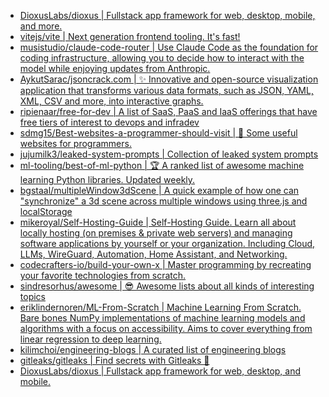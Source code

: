 + [DioxusLabs/dioxus | Fullstack app framework for web, desktop, mobile, and more.](https://github.com//DioxusLabs/dioxus)
+ [vitejs/vite | Next generation frontend tooling. It's fast!](https://github.com//vitejs/vite)
+ [musistudio/claude-code-router | Use Claude Code as the foundation for coding infrastructure, allowing you to decide how to interact with the model while enjoying updates from Anthropic.](https://github.com//musistudio/claude-code-router)
+ [AykutSarac/jsoncrack.com | ✨ Innovative and open-source visualization application that transforms various data formats, such as JSON, YAML, XML, CSV and more, into interactive graphs.](https://github.com//AykutSarac/jsoncrack.com)
+ [ripienaar/free-for-dev | A list of SaaS, PaaS and IaaS offerings that have free tiers of interest to devops and infradev](https://github.com//ripienaar/free-for-dev)
+ [sdmg15/Best-websites-a-programmer-should-visit | 🔗 Some useful websites for programmers.](https://github.com//sdmg15/Best-websites-a-programmer-should-visit)
+ [jujumilk3/leaked-system-prompts | Collection of leaked system prompts](https://github.com//jujumilk3/leaked-system-prompts)
+ [ml-tooling/best-of-ml-python | 🏆 A ranked list of awesome machine learning Python libraries. Updated weekly.](https://github.com//ml-tooling/best-of-ml-python)
+ [bgstaal/multipleWindow3dScene | A quick example of how one can "synchronize" a 3d scene across multiple windows using three.js and localStorage](https://github.com//bgstaal/multipleWindow3dScene)
+ [mikeroyal/Self-Hosting-Guide | Self-Hosting Guide. Learn all about locally hosting (on premises & private web servers) and managing software applications by yourself or your organization. Including Cloud, LLMs, WireGuard, Automation, Home Assistant, and Networking.](https://github.com//mikeroyal/Self-Hosting-Guide)
+ [codecrafters-io/build-your-own-x | Master programming by recreating your favorite technologies from scratch.](https://github.com//codecrafters-io/build-your-own-x)
+ [sindresorhus/awesome | 😎 Awesome lists about all kinds of interesting topics](https://github.com//sindresorhus/awesome)
+ [eriklindernoren/ML-From-Scratch | Machine Learning From Scratch. Bare bones NumPy implementations of machine learning models and algorithms with a focus on accessibility. Aims to cover everything from linear regression to deep learning.](https://github.com//eriklindernoren/ML-From-Scratch)
+ [kilimchoi/engineering-blogs | A curated list of engineering blogs](https://github.com//kilimchoi/engineering-blogs)
+ [gitleaks/gitleaks | Find secrets with Gitleaks 🔑](https://github.com//gitleaks/gitleaks)
+ [DioxusLabs/dioxus | Fullstack app framework for web, desktop, and mobile.](https://github.com//DioxusLabs/dioxus)
